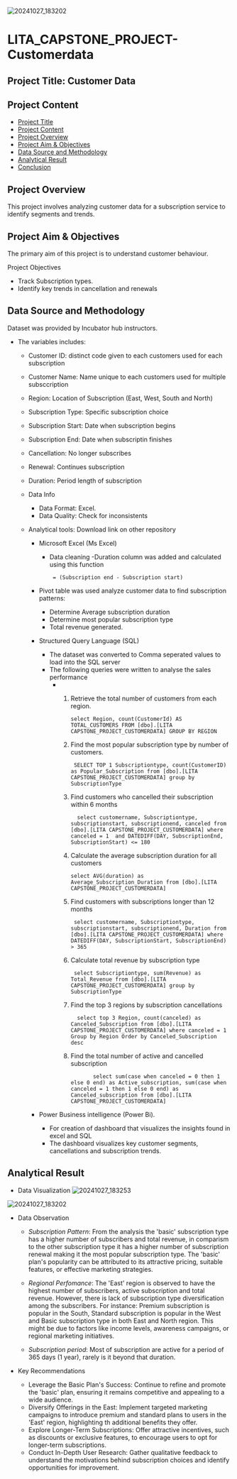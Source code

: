 ![20241027_183202](https://github.com/user-attachments/assets/cce35369-3fe8-45a3-abbf-8159f9523ea9)
# LITA_CAPSTONE_PROJECT-Customerdata

## Project Title: Customer Data
## Project Content
- [Project Title](#project-title)
- [Project Content](#project_content)
- [Project Overview](#project_overview)
- [Project Aim & Objectives](#project_aim_and_objective)
- [Data Source and Methodology](#data_sources_and_methodology)
- [Analytical Result](#analytical_result)
- [Conclusion](#conclusion)

## Project Overview
This project involves analyzing customer data for a subscription service to identify segments and trends.
## Project Aim & Objectives
 The primary aim of this project is to understand customer behaviour.

Project Objectives
- Track Subscription types.
- Identify key trends in cancellation and renewals 

## Data Source and Methodology
Dataset was provided by Incubator hub instructors. 
-  The variables includes:
     - Customer ID: distinct code given to each customers used for each subscription
     - Customer Name: Name unique to each customers used for multiple subsccription
     - Region: Location of Subscription (East, West, South and North)
     - Subscription Type: Specific subscription choice
     - Subscription Start: Date when subscription begins
     - Subscription End: Date when subscriptin finishes
     - Cancellation: No longer subscribes
     - Renewal: Continues subscription
     - Duration: Period length of subscription
     
   - Data Info
      - Data Format: Excel.
      - Data Quality: Check for inconsistents
        
   - Analytical tools: Download link on other repository
       - Microsoft Excel (Ms Excel)
         - Data cleaning
          -Duration column was added and calculated using this function
 
                = (Subscription end - Subscription start)
       - Pivot table was used analyze customer data to find subscription patterns: 
           - Determine Average subscription duration
           - Determine most popular subscription type
           - Total revenue generated.              

      - Structured Query Language (SQL)
          - The dataset was converted to Comma seperated values to load into the SQL server
          - The following queries were written to analyse the sales performance
              - 1. Retrieve the total number of customers from each region.

                       select Region, count(CustomerId) AS TOTAL_CUSTOMERS FROM [dbo].[LITA CAPSTONE_PROJECT_CUSTOMERDATA] GROUP BY REGION
                2. Find the most popular subscription type by number of customers.

                        SELECT TOP 1 Subscriptiontype, count(CustomerID) as Popular_Subscription from [dbo].[LITA CAPSTONE_PROJECT_CUSTOMERDATA] group by SubscriptionType
                3. Find customers who cancelled their subscription within 6 months 
               
                         select customername, Subscriptiontype, subscriptionstart, subscriptionend, canceled from [dbo].[LITA CAPSTONE_PROJECT_CUSTOMERDATA] where canceled = 1  and DATEDIFF(DAY, SubscriptionEnd, SubscriptionStart) <= 180
                4. Calculate the average subscription duration for all customers 
            
                       select AVG(duration) as Average_Subscription_Duration from [dbo].[LITA CAPSTONE_PROJECT_CUSTOMERDATA]
                5. Find customers with subscriptions longer than 12 months

                        select customername, Subscriptiontype, subscriptionstart, subscriptionend, Duration from [dbo].[LITA CAPSTONE_PROJECT_CUSTOMERDATA] where DATEDIFF(DAY, SubscriptionStart, SubscriptionEnd) > 365
                6. Calculate total revenue by subscription type

                        select Subscriptiontype, sum(Revenue) as Total_Revenue from [dbo].[LITA CAPSTONE_PROJECT_CUSTOMERDATA] group by SubscriptionType
                7. Find the top 3 regions by subscription cancellations 

                         select top 3 Region, count(canceled) as Canceled_Subscription from [dbo].[LITA CAPSTONE_PROJECT_CUSTOMERDATA] where canceled = 1 Group by Region Order by Canceled_Subscription desc
                8. Find the total number of active and cancelled subscription
 
                              select sum(case when canceled = 0 then 1 else 0 end) as Active_subscription, sum(case when canceled = 1 then 1 else 0 end) as Canceled_subscription from [dbo].[LITA CAPSTONE_PROJECT_CUSTOMERDATA]
 
      - Power Business intelligence (Power Bi).
           - For creation of dashboard that visualizes the insights found in excel and SQL
           - The dashboard visualizes key customer segments, cancellations and subscription trends.
## Analytical Result
   - Data Visualization
    ![20241027_183253](https://github.com/user-attachments/assets/bb41935a-16a0-4a36-bf95-552e854e1244)

   ![20241027_183202](https://github.com/user-attachments/assets/3d4aac23-47ee-4c74-a048-5ec8fa235e65)

   - Data Observation
     
      - *Subscription Pattern*: From the analysis the 'basic' subscription type has a higher number of subscribers and total revenue, in comparism to the other subscription type it has a higher number of subscription renewal making it the most popular subscription type. The 'basic' plan's popularity can be attributed to its attractive pricing, suitable features, or effective marketing strategies.
        
      - *Regional Perfomance*: The 'East' region is observed to have the highest number of subscribers, active subscription and total revenue. However, there is lack of subscription type diversification among the subscribers. For instance: Premium subscription is popular in the South, Standard subscription is popular in the West and Basic subscription type in both East and North region. This might be due to factors like income levels, awareness campaigns, or regional marketing initiatives.
        
      - *Subscription period*: Most of subscription are active for a period of 365 days (1 year), rarely is it beyond that duration.

  - Key Recommendations
     - Leverage the Basic Plan's Success: Continue to refine and promote the 'basic' plan, ensuring it remains competitive and appealing to a wide audience.
     - Diversify Offerings in the East: Implement targeted marketing campaigns to introduce premium and standard plans to users in the 'East' region, highlighting th   additional benefits they offer.
     - Explore Longer-Term Subscriptions: Offer attractive incentives, such as discounts or exclusive features, to encourage users to opt for longer-term subscriptions.
     - Conduct In-Depth User Research: Gather qualitative feedback to understand the motivations behind subscription choices and identify opportunities for improvement.


 
